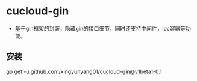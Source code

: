 # cucloud-gin
* 基于gin框架的封装，隐藏gin的接口细节，同时还支持中间件，ioc容器等功能。

## 安装
go get -u github.com/xingyunyang01/cucloud-gin@v1beta1-0.1
